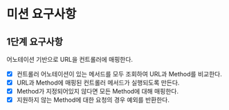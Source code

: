 # 미션 요구사항 

## 1단계 요구사항
어노테이션 기반으로 URL을 컨트롤러에 매핑한다.
- [x] 컨트롤러 어노테이션이 있는 메서드를 모두 조회하여 URL과 Method를 비교한다.
- [x] URL과 Method에 매핑된 컨트롤러 메서드가 실행되도록 만든다.
- [x] Method가 지정되어있지 않다면 모든 Method에 대해 매핑한다.
- [x] 지원하지 않는 Method에 대한 요청의 경우 예외를 반환한다.